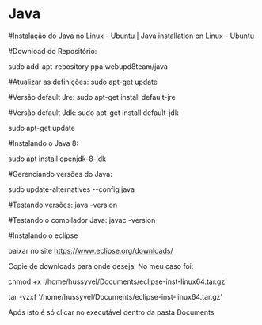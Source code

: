 # Java

#Instalação do Java no Linux - Ubuntu | Java installation on Linux - Ubuntu


#Download do Repositório:

sudo add-apt-repository ppa:webupd8team/java


#Atualizar as definições:
sudo apt-get update


#Versão default Jre:
sudo apt-get install default-jre


#Versão default Jdk:
sudo apt-get install default-jdk


sudo apt-get update

#Instalando o Java 8:

sudo apt install openjdk-8-jdk



#Gerenciando versões do Java:

sudo update-alternatives --config java

#Testando versões:
java -version

#Testando o compilador Java:
javac -version


#Instalando o eclipse

baixar no site 
https://www.eclipse.org/downloads/

Copie de downloads para onde deseja; No meu caso foi:

chmod +x '/home/hussyvel/Documents/eclipse-inst-linux64.tar.gz' 

tar -vzxf '/home/hussyvel/Documents/eclipse-inst-linux64.tar.gz' 

Após isto é só clicar no executável dentro da pasta Documents

